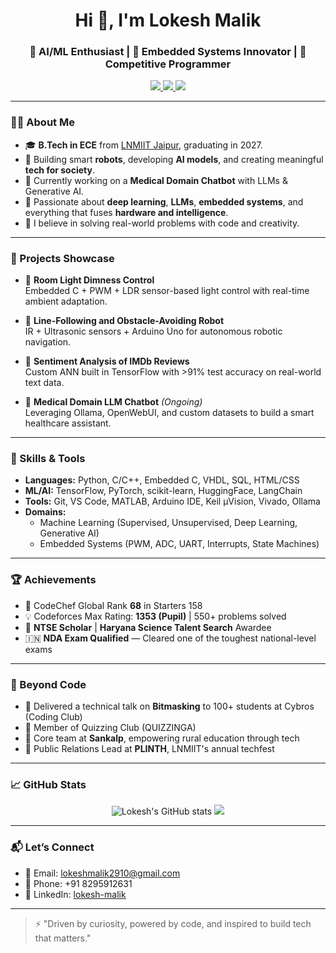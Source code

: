 <h1 align="center">Hi 👋, I'm Lokesh Malik</h1>
<h3 align="center">🚀 AI/ML Enthusiast | 🤖 Embedded Systems Innovator | 🎯 Competitive Programmer</h3>

<p align="center">
  <a href="https://www.linkedin.com/in/lokesh-malik-a89689280/" target="_blank">
    <img src="https://img.shields.io/badge/LinkedIn-blue?style=flat&logo=linkedin" />
  </a>
  <a href="https://codeforces.com/profile/_skadooshh_" target="_blank">
    <img src="https://img.shields.io/badge/Codeforces-orange?style=flat&logo=codeforces" />
  </a>
  <a href="mailto:lokeshmalik2910@gmail.com" target="_blank">
    <img src="https://img.shields.io/badge/Email-d14836?style=flat&logo=gmail&logoColor=white" />
  </a>
</p>

---

### 👨‍💻 About Me

- 🎓 **B.Tech in ECE** from [LNMIIT Jaipur](https://www.lnmiit.ac.in/), graduating in 2027.
- 🤖 Building smart **robots**, developing **AI models**, and creating meaningful **tech for society**.
- 🔭 Currently working on a **Medical Domain Chatbot** with LLMs & Generative AI.
- 🧠 Passionate about **deep learning**, **LLMs**, **embedded systems**, and everything that fuses **hardware and intelligence**.
- 🧩 I believe in solving real-world problems with code and creativity.

---

### 💼 Projects Showcase

- 🔦 **Room Light Dimness Control**  
  Embedded C + PWM + LDR sensor-based light control with real-time ambient adaptation.

- 🚗 **Line-Following and Obstacle-Avoiding Robot**  
  IR + Ultrasonic sensors + Arduino Uno for autonomous robotic navigation.

- 🧠 **Sentiment Analysis of IMDb Reviews**  
  Custom ANN built in TensorFlow with >91% test accuracy on real-world text data.

- 💬 **Medical Domain LLM Chatbot** *(Ongoing)*  
  Leveraging Ollama, OpenWebUI, and custom datasets to build a smart healthcare assistant.

---

### 🧠 Skills & Tools

- **Languages:** Python, C/C++, Embedded C, VHDL, SQL, HTML/CSS  
- **ML/AI:** TensorFlow, PyTorch, scikit-learn, HuggingFace, LangChain  
- **Tools:** Git, VS Code, MATLAB, Arduino IDE, Keil µVision, Vivado, Ollama  
- **Domains:**  
  - Machine Learning (Supervised, Unsupervised, Deep Learning, Generative AI)  
  - Embedded Systems (PWM, ADC, UART, Interrupts, State Machines)

---

### 🏆 Achievements

- 🥇 CodeChef Global Rank **68** in Starters 158
- 💡 Codeforces Max Rating: **1353 (Pupil)** | 550+ problems solved  
- 🧠 **NTSE Scholar** | **Haryana Science Talent Search** Awardee  
- 🇮🇳 **NDA Exam Qualified** — Cleared one of the toughest national-level exams

---

### 🧩 Beyond Code

- 🎤 Delivered a technical talk on **Bitmasking** to 100+ students at Cybros (Coding Club)
- 🧠 Member of Quizzing Club (QUIZZINGA)
- 🌱 Core team at **Sankalp**, empowering rural education through tech
- 📢 Public Relations Lead at **PLINTH**, LNMIIT's annual techfest

---

### 📈 GitHub Stats

<p align="center">
  <img src="https://github-readme-stats.vercel.app/api?username=Lucky-Malik&show_icons=true&theme=radical" alt="Lokesh's GitHub stats" />
  <img src="https://github-readme-stats.vercel.app/api/top-langs/?username=Lucky-Malik&layout=compact&theme=radical" />
</p>

---

### 📬 Let’s Connect

- 📧 Email: [lokeshmalik2910@gmail.com](mailto:lokeshmalik2910@gmail.com)  
- 📱 Phone: +91 8295912631  
- 💼 LinkedIn: [lokesh-malik](https://www.linkedin.com/in/lokesh-malik-a89689280/)  
---

> ⚡ "Driven by curiosity, powered by code, and inspired to build tech that matters."  
